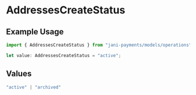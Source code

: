 # AddressesCreateStatus

## Example Usage

```typescript
import { AddressesCreateStatus } from "jani-payments/models/operations";

let value: AddressesCreateStatus = "active";
```

## Values

```typescript
"active" | "archived"
```